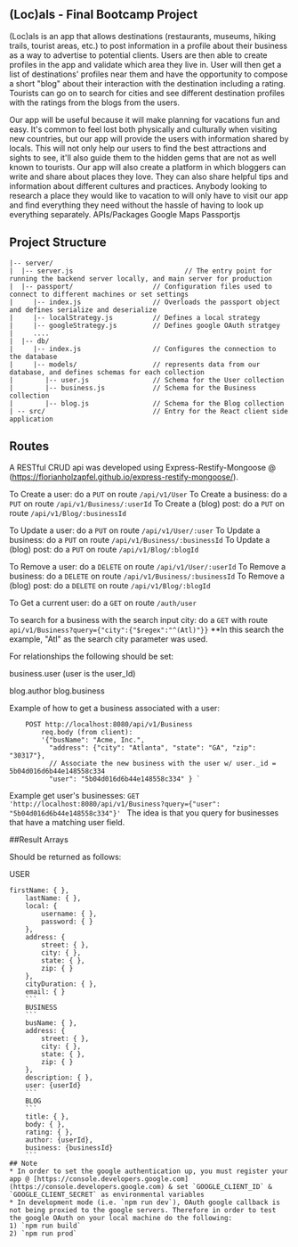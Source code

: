 ## (Loc)als - Final Bootcamp Project

(Loc)als is an app that allows destinations (restaurants, museums, hiking trails, tourist areas, etc.) to post information in a profile about their business as a way to advertise to potential clients. Users are then able to create profiles in the app and validate which area they live in. User will then get a list of destinations' profiles near them and have the opportunity to compose a short "blog" about their interaction with the destination including a rating. Tourists can go on to search for cities and see different destination profiles with the ratings from the blogs from the users.

Our app will be useful because it will make planning for vacations fun and easy. It's common to feel lost both physically and culturally when visiting new countries, but our app will provide the users with information shared by locals. This will not only help our users to find the best attractions and sights to see, it'll also guide them to the hidden gems that are not as well known to tourists. Our app will also create a platform in which bloggers can write and share about places they love. They can also share helpful tips and information about different cultures and practices. Anybody looking to research a place they would like to vacation to will only have to visit our app and find everything they need without the hassle of having to look up everything separately.
APIs/Packages
Google Maps
Passportjs


## Project Structure
```
|-- server/
|  |-- server.js                            // The entry point for running the backend server locally, and main server for production
|  |-- passport/                    // Configuration files used to connect to different machines or set settings
|     |-- index.js                  // Overloads the passport object and defines serialize and deserialize
|     |-- localStrategy.js          // Defines a local strategy
|     |-- googleStrategy.js         // Defines google OAuth stratgey
|     ....
|  |-- db/                             
|     |-- index.js                  // Configures the connection to the database
|     |-- models/                   // represents data from our database, and defines schemas for each collection
|        |-- user.js                // Schema for the User collection
|        |-- business.js            // Schema for the Business collection
|        |-- blog.js                // Schema for the Blog collection
| -- src/                           // Entry for the React client side application
```
## Routes

A RESTful CRUD api was developed using Express-Restify-Mongoose @ (https://florianholzapfel.github.io/express-restify-mongoose/). 

To Create a user: do a `PUT` on route `/api/v1/User`
To Create a business: do a `PUT` on route `/api/v1/Business/:userId`
To Create a (blog) post: do a `PUT` on route `/api/v1/Blog/:businessId`

To Update a user: do a `PUT` on route `/api/v1/User/:user`
To Update a business: do a `PUT` on route `/api/v1/Business/:businessId`
To Update a (blog) post: do a `PUT` on route `/api/v1/Blog/:blogId`

To Remove a user: do a `DELETE` on route `/api/v1/User/:userId`
To Remove a business: do a `DELETE` on route `/api/v1/Business/:businessId`
To Remove a (blog) post: do a `DELETE` on route `/api/v1/Blog/:blogId`

To Get a current user: do a `GET` on route `/auth/user`

To search for a business with the search input city: do a `GET` with route `api/v1/Business?query={"city":{"$regex":"^(Atl)"}}`
    **In this search the example, "Atl" as the search city parameter was used. 

For relationships the following should be set:

business.user (user is the user_Id)

blog.author
blog.business

Example of how to get a business associated with a user: 
```
    POST http://localhost:8080/api/v1/Business
        req.body (from client):
        '{"busName": "Acme, Inc.",
          "address": {"city": "Atlanta", "state": "GA", "zip": "30317"},
          // Associate the new business with the user w/ user._id = 5b04d016d6b44e148558c334
          "user": "5b04d016d6b44e148558c334" } `
```

Example get user's businesses:
`GET 'http://localhost:8080/api/v1/Business?query={"user": "5b04d016d6b44e148558c334"}' `
The idea is that you query for businesses that have a matching user field.

##Result Arrays

Should be returned as follows:

USER
```
firstName: { },
    lastName: { },
    local: {
        username: { },
        password: { }
    },
    address: {
        street: { },
        city: { },
        state: { },
        zip: { }
    },
    cityDuration: { },
    email: { }
    ```
    BUSINESS
    ```
    busName: { },
    address: {
        street: { },
        city: { },
        state: { },
        zip: { }
    },
    description: { },
    user: {userId}
    ```
    BLOG
    ```
    title: { },
	body: { },
	rating: { },
	author: {userId},
	business: {businessId}
    ```
## Note
* In order to set the google authentication up, you must register your app @ [https://console.developers.google.com](https://console.developers.google.com) & set `GOOGLE_CLIENT_ID` & `GOOGLE_CLIENT_SECRET` as environmental variables
* In development mode (i.e. `npm run dev`), OAuth google callback is not being proxied to the google servers. Therefore in order to test the google OAuth on your local machine do the following:
1) `npm run build`
2) `npm run prod`
